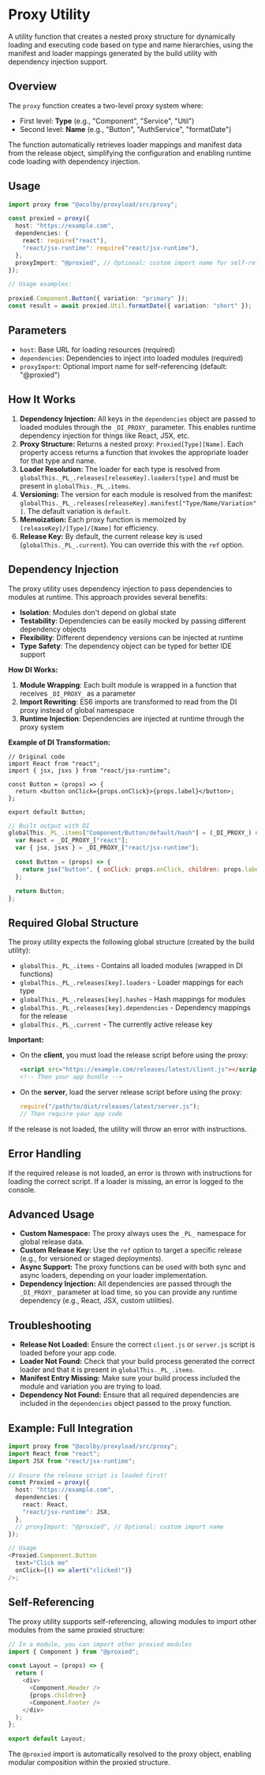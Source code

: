# Proxy Utility

A utility function that creates a nested proxy structure for dynamically loading and executing code based on type and name hierarchies, using the manifest and loader mappings generated by the build utility with dependency injection support.

## Overview

The `proxy` function creates a two-level proxy system where:

- First level: **Type** (e.g., "Component", "Service", "Util")
- Second level: **Name** (e.g., "Button", "AuthService", "formatDate")

The function automatically retrieves loader mappings and manifest data from the release object, simplifying the configuration and enabling runtime code loading with dependency injection.

## Usage

```typescript
import proxy from "@acolby/proxyload/src/proxy";

const proxied = proxy({
  host: "https://example.com",
  dependencies: {
    react: require("react"),
    "react/jsx-runtime": require("react/jsx-runtime"),
  },
  proxyImport: "@proxied", // Optional: custom import name for self-referencing (default: "@proxied")
});

// Usage examples:

proxied.Component.Button({ variation: "primary" });
const result = await proxied.Util.formatDate({ variation: "short" });
```

## Parameters

- `host`: Base URL for loading resources (required)
- `dependencies`: Dependencies to inject into loaded modules (required)
- `proxyImport`: Optional import name for self-referencing (default: "@proxied")

## How It Works

1. **Dependency Injection:** All keys in the `dependencies` object are passed to loaded modules through the `_DI_PROXY_` parameter. This enables runtime dependency injection for things like React, JSX, etc.
2. **Proxy Structure:** Returns a nested proxy: `Proxied[Type][Name]`. Each property access returns a function that invokes the appropriate loader for that type and name.
3. **Loader Resolution:** The loader for each type is resolved from `globalThis._PL_.releases[releaseKey].loaders[type]` and must be present in `globalThis._PL_.items`.
4. **Versioning:** The version for each module is resolved from the manifest: `globalThis._PL_.releases[releaseKey].manifest["Type/Name/Variation"]`. The default variation is `default`.
5. **Memoization:** Each proxy function is memoized by `[releaseKey]/[Type]/[Name]` for efficiency.
6. **Release Key:** By default, the current release key is used (`globalThis._PL_.current`). You can override this with the `ref` option.

## Dependency Injection

The proxy utility uses dependency injection to pass dependencies to modules at runtime. This approach provides several benefits:

- **Isolation**: Modules don't depend on global state
- **Testability**: Dependencies can be easily mocked by passing different dependency objects
- **Flexibility**: Different dependency versions can be injected at runtime
- **Type Safety**: The dependency object can be typed for better IDE support

**How DI Works:**

1. **Module Wrapping**: Each built module is wrapped in a function that receives `_DI_PROXY_` as a parameter
2. **Import Rewriting**: ES6 imports are transformed to read from the DI proxy instead of global namespace
3. **Runtime Injection**: Dependencies are injected at runtime through the proxy system

**Example of DI Transformation:**

```tsx
// Original code
import React from "react";
import { jsx, jsxs } from "react/jsx-runtime";

const Button = (props) => {
  return <button onClick={props.onClick}>{props.label}</button>;
};

export default Button;
```

```js
// Built output with DI
globalThis._PL_.items["Component/Button/default/hash"] = (_DI_PROXY_) => {
  var React = _DI_PROXY_["react"];
  var { jsx, jsxs } = _DI_PROXY_["react/jsx-runtime"];

  const Button = (props) => {
    return jsx("button", { onClick: props.onClick, children: props.label });
  };

  return Button;
};
```

## Required Global Structure

The proxy utility expects the following global structure (created by the build utility):

- `globalThis._PL_.items` - Contains all loaded modules (wrapped in DI functions)
- `globalThis._PL_.releases[key].loaders` - Loader mappings for each type
- `globalThis._PL_.releases[key].hashes` - Hash mappings for modules
- `globalThis._PL_.releases[key].dependencies` - Dependency mappings for the release
- `globalThis._PL_.current` - The currently active release key

**Important:**

- On the **client**, you must load the release script before using the proxy:
  ```html
  <script src="https://example.com/releases/latest/client.js"></script>
  <!-- Then your app bundle -->
  ```
- On the **server**, load the server release script before using the proxy:
  ```js
  require("/path/to/dist/releases/latest/server.js");
  // Then require your app code
  ```

If the release is not loaded, the utility will throw an error with instructions.

## Error Handling

If the required release is not loaded, an error is thrown with instructions for loading the correct script. If a loader is missing, an error is logged to the console.

## Advanced Usage

- **Custom Namespace:** The proxy always uses the `_PL_` namespace for global release data.
- **Custom Release Key:** Use the `ref` option to target a specific release (e.g., for versioned or staged deployments).
- **Async Support:** The proxy functions can be used with both sync and async loaders, depending on your loader implementation.
- **Dependency Injection:** All dependencies are passed through the `_DI_PROXY_` parameter at load time, so you can provide any runtime dependency (e.g., React, JSX, custom utilities).

## Troubleshooting

- **Release Not Loaded:** Ensure the correct `client.js` or `server.js` script is loaded before your app code.
- **Loader Not Found:** Check that your build process generated the correct loader and that it is present in `globalThis._PL_.items`.
- **Manifest Entry Missing:** Make sure your build process included the module and variation you are trying to load.
- **Dependency Not Found:** Ensure that all required dependencies are included in the `dependencies` object passed to the proxy function.

## Example: Full Integration

```typescript
import proxy from "@acolby/proxyload/src/proxy";
import React from "react";
import JSX from "react/jsx-runtime";

// Ensure the release script is loaded first!
const Proxied = proxy({
  host: "https://example.com",
  dependencies: {
    react: React,
    "react/jsx-runtime": JSX,
  },
  // proxyImport: "@proxied", // Optional: custom import name
});

// Usage
<Proxied.Component.Button
  text="Click me"
  onClick={() => alert("clicked!")}
/>;
```

## Self-Referencing

The proxy utility supports self-referencing, allowing modules to import other modules from the same proxied structure:

```typescript
// In a module, you can import other proxied modules
import { Component } from "@proxied";

const Layout = (props) => {
  return (
    <div>
      <Component.Header />
      {props.children}
      <Component.Footer />
    </div>
  );
};

export default Layout;
```

The `@proxied` import is automatically resolved to the proxy object, enabling modular composition within the proxied structure.
